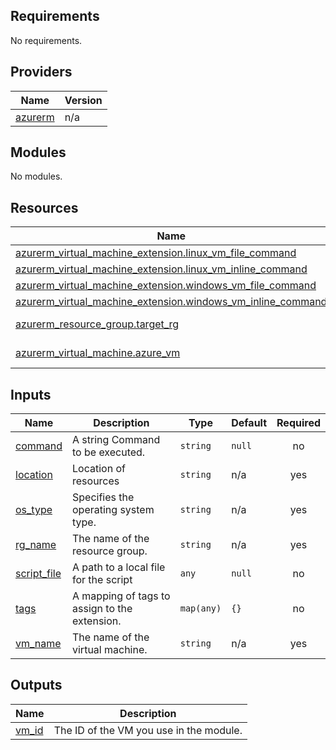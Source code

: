 ## Requirements

No requirements.

## Providers

| Name | Version |
|------|---------|
| <a name="provider_azurerm"></a> [azurerm](#provider\_azurerm) | n/a |

## Modules

No modules.

## Resources

| Name | Type |
|------|------|
| [azurerm_virtual_machine_extension.linux_vm_file_command](https://registry.terraform.io/providers/hashicorp/azurerm/latest/docs/resources/virtual_machine_extension) | resource |
| [azurerm_virtual_machine_extension.linux_vm_inline_command](https://registry.terraform.io/providers/hashicorp/azurerm/latest/docs/resources/virtual_machine_extension) | resource |
| [azurerm_virtual_machine_extension.windows_vm_file_command](https://registry.terraform.io/providers/hashicorp/azurerm/latest/docs/resources/virtual_machine_extension) | resource |
| [azurerm_virtual_machine_extension.windows_vm_inline_command](https://registry.terraform.io/providers/hashicorp/azurerm/latest/docs/resources/virtual_machine_extension) | resource |
| [azurerm_resource_group.target_rg](https://registry.terraform.io/providers/hashicorp/azurerm/latest/docs/data-sources/resource_group) | data source |
| [azurerm_virtual_machine.azure_vm](https://registry.terraform.io/providers/hashicorp/azurerm/latest/docs/data-sources/virtual_machine) | data source |

## Inputs

| Name | Description | Type | Default | Required |
|------|-------------|------|---------|:--------:|
| <a name="input_command"></a> [command](#input\_command) | A string Command to be executed. | `string` | `null` | no |
| <a name="input_location"></a> [location](#input\_location) | Location of resources | `string` | n/a | yes |
| <a name="input_os_type"></a> [os\_type](#input\_os\_type) | Specifies the operating system type. | `string` | n/a | yes |
| <a name="input_rg_name"></a> [rg\_name](#input\_rg\_name) | The name of the resource group. | `string` | n/a | yes |
| <a name="input_script_file"></a> [script\_file](#input\_script\_file) | A path to a local file for the script | `any` | `null` | no |
| <a name="input_tags"></a> [tags](#input\_tags) | A mapping of tags to assign to the extension. | `map(any)` | `{}` | no |
| <a name="input_vm_name"></a> [vm\_name](#input\_vm\_name) | The name of the virtual machine. | `string` | n/a | yes |

## Outputs

| Name | Description |
|------|-------------|
| <a name="output_vm_id"></a> [vm\_id](#output\_vm\_id) | The ID of the VM you use in the module. |
